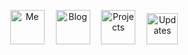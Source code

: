 <p align="center">
  <a href="https://pranav6670.github.io"><img src='https://github.com/pavanjadhaw/pavanjadhaw/raw/master/me.svg?sanitize=true' alt="Me" title="Me" height='55px'/></a>　
  <a href="https://medium.com/@pranavnatekar"><img src='https://github.com/pavanjadhaw/pavanjadhaw/raw/master/blog.svg?sanitize=true' alt="Blog" title="Blog" height='55px'/></a>　
  <a href="https://pranav6670.github.io/#works"><img src='https://github.com/pavanjadhaw/pavanjadhaw/raw/master/projects.svg?sanitize=true' alt="Projects" title="Projects" height='55px'/></a>　
  <a href="https://www.linkedin.com/in/pranavnatekar/"><img src='https://www.flaticon.com/svg/vstatic/svg/174/174857.svgtoken=exp=1620487511~hmac=17955776af2bd495f50d9ec4defad163' alt="Updates" title="Updates" height='50px'/></a>　
</p>
